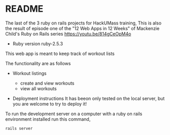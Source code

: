# README

The last of the 3 ruby on rails projects for HackUMass training,
This is also the result of episode one of the "12 Web Apps in 12 Weeks" of Mackenzie Child's Ruby on Rails series https://youtu.be/814gCeOpM4o

* Ruby version
ruby-2.5.3

This web app is meant to keep track of workout lists

The functionality are as follows

* Workout listings
  * create and view workouts
  * view all workouts

* Deployment instructions 
It has beeon only tested on the local server, but you are welcome to try to deploy it! 

To run the development server on a computer with a ruby on rails environment installed run this command,

```
rails server
```